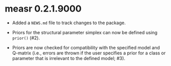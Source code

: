 # measr 0.2.1.9000

* Added a `NEWS.md` file to track changes to the package.

* Priors for the structural parameter simplex can now be defined using `prior()` (#2).

* Priors are now checked for compatibility with the specified model and Q-matrix (i.e., errors are thrown if the user specifies a prior for a class or parameter that is irrelevant to the defined model; #3).
